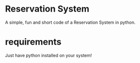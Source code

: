 
# Reservation System

A simple, fun and short code of a Reservation System in python.

# requirements

Just have python installed on your system!
